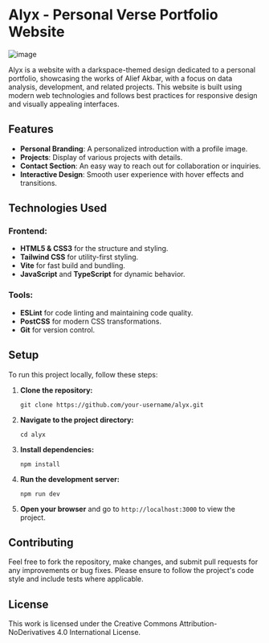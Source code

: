 # Alyx - Personal Verse Portfolio Website

![image](https://github.com/user-attachments/assets/e2fcbad2-8189-4b14-818f-9d97fdd9c20f)

Alyx is a website with a darkspace-themed design dedicated to a personal portfolio, showcasing the works of Alief Akbar, with a focus on data analysis, development, and related projects. This website is built using modern web technologies and follows best practices for responsive design and visually appealing interfaces.

## Features

- **Personal Branding**: A personalized introduction with a profile image.
- **Projects**: Display of various projects with details.
- **Contact Section**: An easy way to reach out for collaboration or inquiries.
- **Interactive Design**: Smooth user experience with hover effects and transitions.

## Technologies Used

### Frontend:
- **HTML5 & CSS3** for the structure and styling.
- **Tailwind CSS** for utility-first styling.
- **Vite** for fast build and bundling.
- **JavaScript** and **TypeScript** for dynamic behavior.

### Tools:
- **ESLint** for code linting and maintaining code quality.
- **PostCSS** for modern CSS transformations.
- **Git** for version control.

## Setup

To run this project locally, follow these steps:

1. **Clone the repository:**
    ```
    git clone https://github.com/your-username/alyx.git
    ```

2. **Navigate to the project directory:**
    ```
    cd alyx
    ```

3. **Install dependencies:**
    ```
    npm install
    ```

4. **Run the development server:**
    ```
    npm run dev
    ```

5. **Open your browser** and go to `http://localhost:3000` to view the project.

## Contributing

Feel free to fork the repository, make changes, and submit pull requests for any improvements or bug fixes. Please ensure to follow the project's code style and include tests where applicable.

## License

This work is licensed under the Creative Commons Attribution-NoDerivatives 4.0 International License.

